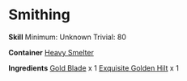 <!-- TITLE: Exquisite Golden Sword -->
<!-- SUBTITLE:  -->
# Smithing
**Skill**
Minimum: Unknown
Trivial: 80

**Container**
[Heavy Smelter](heavy-smelter)

**Ingredients**
[Gold Blade](gold-blade) x 1
[Exquisite Golden Hilt](exquisite-golden-hilt) x 1
